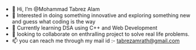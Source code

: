 - 👋 Hi, I’m @Mohammad Tabrez Alam
- 👀 Interested in doing something innovative and exploring something new and guess what coding is the way
- 🌱 Currently learning DSA using C++ and Web Development
- 💞️ looking to collaborate on enthralling project to solve real life problems.
- 📫 you can reach me through my mail id :- tabrezamrath@gmail.com

<!---
itstabrez/itstabrez is a ✨ special ✨ repository because its `README.md` (this file) appears on your GitHub profile.
You can click the Preview link to take a look at your changes.
--->

